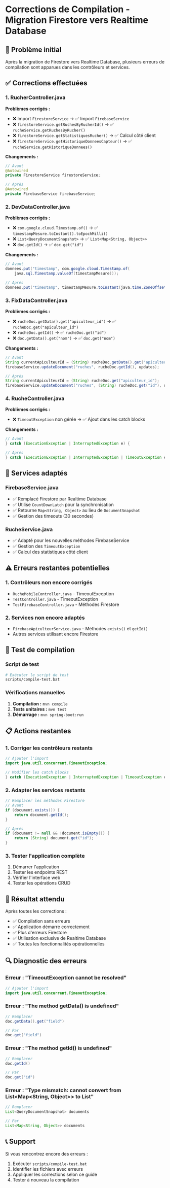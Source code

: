 # Corrections de Compilation - Migration Firestore vers Realtime Database

## 🎯 Problème initial

Après la migration de Firestore vers Realtime Database, plusieurs erreurs de compilation sont apparues dans les contrôleurs et services.

## ✅ Corrections effectuées

### 1. RucherController.java
**Problèmes corrigés :**
- ❌ Import `FirestoreService` → ✅ Import `FirebaseService`
- ❌ `firestoreService.getRuchesByRucherId()` → ✅ `rucheService.getRuchesByRucher()`
- ❌ `firestoreService.getStatistiquesRucher()` → ✅ Calcul côté client
- ❌ `firestoreService.getHistoriqueDonneesCapteur()` → ✅ `rucheService.getHistoriqueDonnees()`

**Changements :**
```java
// Avant
@Autowired
private FirestoreService firestoreService;

// Après
@Autowired
private FirebaseService firebaseService;
```

### 2. DevDataController.java
**Problèmes corrigés :**
- ❌ `com.google.cloud.Timestamp.of()` → ✅ `timestampMesure.toInstant().toEpochMilli()`
- ❌ `List<QueryDocumentSnapshot>` → ✅ `List<Map<String, Object>>`
- ❌ `doc.getId()` → ✅ `doc.get("id")`

**Changements :**
```java
// Avant
donnees.put("timestamp", com.google.cloud.Timestamp.of(
    java.sql.Timestamp.valueOf(timestampMesure)));

// Après
donnees.put("timestamp", timestampMesure.toInstant(java.time.ZoneOffset.UTC).toEpochMilli());
```

### 3. FixDataController.java
**Problèmes corrigés :**
- ❌ `rucheDoc.getData().get("apiculteur_id")` → ✅ `rucheDoc.get("apiculteur_id")`
- ❌ `rucheDoc.getId()` → ✅ `rucheDoc.get("id")`
- ❌ `doc.getData().get("nom")` → ✅ `doc.get("nom")`

**Changements :**
```java
// Avant
String currentApiculteurId = (String) rucheDoc.getData().get("apiculteur_id");
firebaseService.updateDocument("ruches", rucheDoc.getId(), updates);

// Après
String currentApiculteurId = (String) rucheDoc.get("apiculteur_id");
firebaseService.updateDocument("ruches", (String) rucheDoc.get("id"), updates);
```

### 4. RucheController.java
**Problèmes corrigés :**
- ❌ `TimeoutException` non gérée → ✅ Ajout dans les catch blocks

**Changements :**
```java
// Avant
} catch (ExecutionException | InterruptedException e) {

// Après
} catch (ExecutionException | InterruptedException | TimeoutException e) {
```

## 🔧 Services adaptés

### FirebaseService.java
- ✅ Remplacé Firestore par Realtime Database
- ✅ Utilise `CountDownLatch` pour la synchronisation
- ✅ Retourne `Map<String, Object>` au lieu de `DocumentSnapshot`
- ✅ Gestion des timeouts (30 secondes)

### RucheService.java
- ✅ Adapté pour les nouvelles méthodes FirebaseService
- ✅ Gestion des `TimeoutException`
- ✅ Calcul des statistiques côté client

## ⚠️ Erreurs restantes potentielles

### 1. Contrôleurs non encore corrigés
- `RucheMobileController.java` - TimeoutException
- `TestController.java` - TimeoutException
- `TestFirebaseController.java` - Méthodes Firestore

### 2. Services non encore adaptés
- `FirebaseApiculteurService.java` - Méthodes `exists()` et `getId()`
- Autres services utilisant encore Firestore

## 🧪 Test de compilation

### Script de test
```bash
# Exécuter le script de test
scripts/compile-test.bat
```

### Vérifications manuelles
1. **Compilation :** `mvn compile`
2. **Tests unitaires :** `mvn test`
3. **Démarrage :** `mvn spring-boot:run`

## 📋 Actions restantes

### 1. Corriger les contrôleurs restants
```java
// Ajouter l'import
import java.util.concurrent.TimeoutException;

// Modifier les catch blocks
} catch (ExecutionException | InterruptedException | TimeoutException e) {
```

### 2. Adapter les services restants
```java
// Remplacer les méthodes Firestore
// Avant
if (document.exists()) {
    return document.getId();
}

// Après
if (document != null && !document.isEmpty()) {
    return (String) document.get("id");
}
```

### 3. Tester l'application complète
1. Démarrer l'application
2. Tester les endpoints REST
3. Vérifier l'interface web
4. Tester les opérations CRUD

## 🎯 Résultat attendu

Après toutes les corrections :
- ✅ Compilation sans erreurs
- ✅ Application démarre correctement
- ✅ Plus d'erreurs Firestore
- ✅ Utilisation exclusive de Realtime Database
- ✅ Toutes les fonctionnalités opérationnelles

## 🔍 Diagnostic des erreurs

### Erreur : "TimeoutException cannot be resolved"
```java
// Ajouter l'import
import java.util.concurrent.TimeoutException;
```

### Erreur : "The method getData() is undefined"
```java
// Remplacer
doc.getData().get("field")

// Par
doc.get("field")
```

### Erreur : "The method getId() is undefined"
```java
// Remplacer
doc.getId()

// Par
doc.get("id")
```

### Erreur : "Type mismatch: cannot convert from List<Map<String, Object>> to List<QueryDocumentSnapshot>"
```java
// Remplacer
List<QueryDocumentSnapshot> documents

// Par
List<Map<String, Object>> documents
```

## 📞 Support

Si vous rencontrez encore des erreurs :
1. Exécuter `scripts/compile-test.bat`
2. Identifier les fichiers avec erreurs
3. Appliquer les corrections selon ce guide
4. Tester à nouveau la compilation 